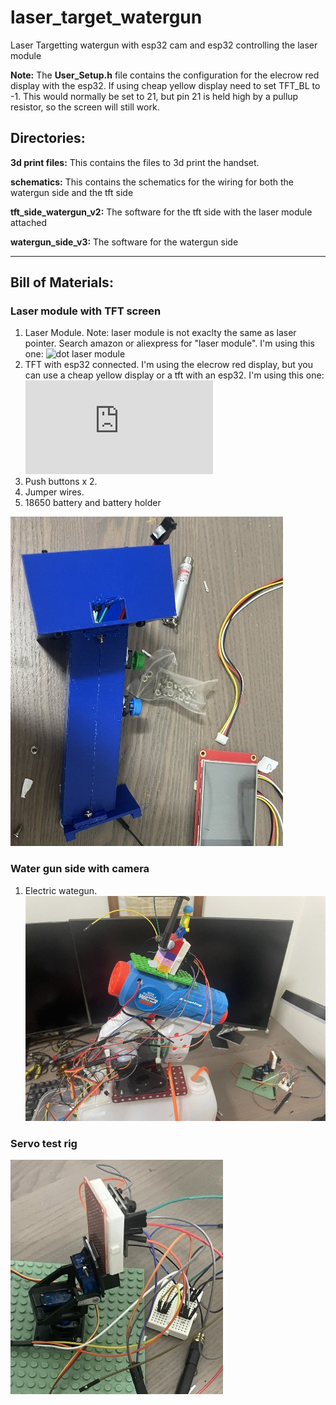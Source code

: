 # laser_target_watergun
Laser Targetting watergun with esp32 cam and esp32 controlling the laser module

__Note:__ The __User_Setup.h__ file contains the configuration for the elecrow red display with the esp32. If using cheap yellow display need to set TFT_BL to -1. This would normally be set to 21, but pin 21 is held high by a pullup resistor, so the screen will still work.

## Directories:
__3d print files:__ This contains the files to 3d print the handset.

__schematics:__ This contains the schematics for the wiring for both the watergun side and the tft side

__tft_side_watergun_v2:__ The software for the tft side with the laser module attached

__watergun_side_v3:__ The software for the watergun side

__________________________________________

## Bill of Materials:

### Laser module with TFT screen
1. Laser Module. Note: laser module is not exaclty the same as laser pointer. Search amazon or aliexpress for "laser module". I'm using this one: ![dot laser module](https://www.amazon.com.au/650nm-Laser-Module-Adjustable-Industrial/dp/B07PV4BWVH/)
2. TFT with esp32 connected. I'm using the elecrow red display, but you can use a cheap yellow display or a tft with an esp32. I'm using this one: ![elecrow red display](https://www.elecrow.com/esp32-display-2-8-inch-hmi-display-spi-tft-lcd-touch-screen.html)
3. Push buttons x 2.
4. Jumper wires.
5. 18650 battery and battery holder

![laser_module_handset](https://github.com/jonathanrandall/laser_target_watergun/blob/main/pictures/handset_photo.JPEG)

### Water gun side with camera
1. Electric wategun.
![watergun_side](https://github.com/jonathanrandall/laser_target_watergun/blob/main/pictures/watergun_photo.JPEG)

### Servo test rig
![test_rig](https://github.com/jonathanrandall/laser_target_watergun/blob/main/pictures/test_rig_photo.JPEG)

